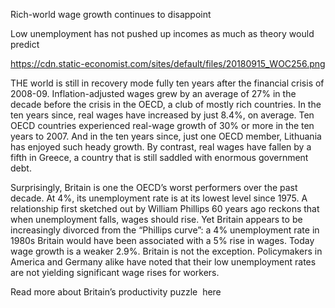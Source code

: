 Rich-world wage growth continues to disappoint

Low unemployment has not pushed up incomes as much as theory would predict

https://cdn.static-economist.com/sites/default/files/20180915_WOC256.png

THE world is still in recovery mode fully ten years after the financial crisis of 2008-09. Inflation-adjusted wages grew by an average of 27% in the decade before the crisis in the OECD, a club of mostly rich countries. In the ten years since, real wages have increased by just 8.4%, on average. Ten OECD countries experienced real-wage growth of 30% or more in the ten years to 2007. And in the ten years since, just one OECD member, Lithuania has enjoyed such heady growth. By contrast, real wages have fallen by a fifth in Greece, a country that is still saddled with enormous government debt.

Surprisingly, Britain is one the OECD’s worst performers over the past decade. At 4%, its unemployment rate is at its lowest level since 1975. A relationship first sketched out by William Phillips 60 years ago reckons that when unemployment falls, wages should rise. Yet Britain appears to be increasingly divorced from the “Phillips curve”: a 4% unemployment rate in 1980s Britain would have been associated with a 5% rise in wages. Today wage growth is a weaker 2.9%. Britain is not the exception. Policymakers in America and Germany alike have noted that their low unemployment rates are not yielding significant wage rises for workers. 

 Read more about Britain’s productivity puzzle  here  